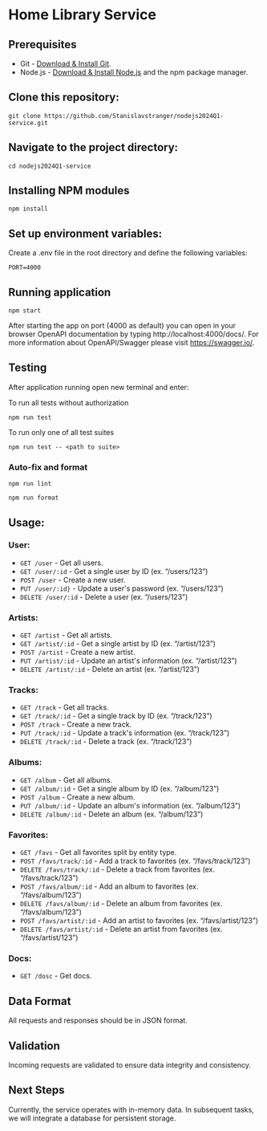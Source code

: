 # Home Library Service

## Prerequisites

- Git - [Download & Install Git](https://git-scm.com/downloads).
- Node.js - [Download & Install Node.js](https://nodejs.org/en/download/) and the npm package manager.

## Clone this repository:

```
git clone https://github.com/Stanislavstranger/nodejs2024Q1-service.git
```
## Navigate to the project directory:

```
cd nodejs2024Q1-service
```

## Installing NPM modules

```
npm install
```

## Set up environment variables:
Create a .env file in the root directory and define the following variables:
```
PORT=4000
```
## Running application

```
npm start
```

After starting the app on port (4000 as default) you can open
in your browser OpenAPI documentation by typing http://localhost:4000/docs/.
For more information about OpenAPI/Swagger please visit https://swagger.io/.

## Testing

After application running open new terminal and enter:

To run all tests without authorization

```
npm run test
```

To run only one of all test suites

```
npm run test -- <path to suite>
```

### Auto-fix and format

```
npm run lint
```

```
npm run format
```

## Usage:

### User:

- `GET /user` - Get all users.
- `GET /user/:id` - Get a single user by ID (ex. “/users/123”)
- `POST /user` - Create a new user.
- `PUT /user/:id}` - Update a user's password (ex. “/users/123”)
- `DELETE /user/:id` - Delete a user (ex. “/users/123”)

### Artists:

- `GET /artist` - Get all artists.
- `GET /artist/:id` - Get a single artist by ID (ex. “/artist/123”)
- `POST /artist` - Create a new artist.
- `PUT /artist/:id` - Update an artist's information (ex. “/artist/123”)
- `DELETE /artist/:id` - Delete an artist (ex. “/artist/123”)

### Tracks:

- `GET /track` - Get all tracks.
- `GET /track/:id` - Get a single track by ID (ex. “/track/123”)
- `POST /track` - Create a new track.
- `PUT /track/:id` - Update a track's information (ex. “/track/123”)
- `DELETE /track/:id` - Delete a track (ex. “/track/123”)

### Albums:

- `GET /album` - Get all albums.
- `GET /album/:id` - Get a single album by ID (ex. “/album/123”)
- `POST /album` - Create a new album.
- `PUT /album/:id` - Update an album's information (ex. “/album/123”)
- `DELETE /album/:id` - Delete an album (ex. “/album/123”)

### Favorites:

- `GET /favs` - Get all favorites split by entity type.
- `POST /favs/track/:id` - Add a track to favorites (ex. “/favs/track/123”)
- `DELETE /favs/track/:id` - Delete a track from favorites (ex. “/favs/track/123”)
- `POST /favs/album/:id` - Add an album to favorites (ex. “/favs/album/123”)
- `DELETE /favs/album/:id` - Delete an album from favorites (ex. “/favs/album/123”)
- `POST /favs/artist/:id` - Add an artist to favorites (ex. “/favs/artist/123”)
- `DELETE /favs/artist/:id` - Delete an artist from favorites (ex. “/favs/artist/123”)

### Docs:

- `GET /dosc` - Get docs.

## Data Format

All requests and responses should be in JSON format.

## Validation

Incoming requests are validated to ensure data integrity and consistency.

## Next Steps

Currently, the service operates with in-memory data. In subsequent tasks, we will integrate a database for persistent storage.